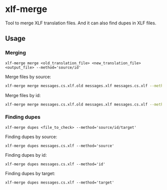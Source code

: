 # xlf-merge

Tool to merge XLF translation files.
And it can also find dupes in XLF files.

## Usage

### Merging

```
xlf-merge merge <old_translation_file> <new_translation_file> <output_file> --method='source/id'
```

Merge files by source:

```bash
xlf-merge merge messages.cs.xlf.old messages.xlf messages.cs.xlf --method='source'
```

Merge files by id:

```bash
xlf-merge merge messages.cs.xlf.old messages.xlf messages.cs.xlf --method='id'
```

### Finding dupes
```
xlf-merge dupes <file_to_check> --method='source/id/target'
```

Finding dupes by source:

```
xlf-merge dupes messages.cs.xlf --method='source'
```

Finding dupes by id:

```
xlf-merge dupes messages.cs.xlf --method='id'
```

Finding dupes by target:

```
xlf-merge dupes messages.cs.xlf --method='target'
```